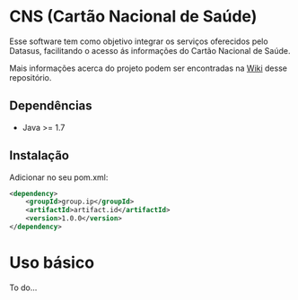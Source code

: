 # CNS (Cartão Nacional de Saúde)

Esse software tem como objetivo integrar os serviços oferecidos pelo Datasus, facilitando o acesso ás informações do Cartão Nacional de Saúde.

Mais informações acerca do projeto podem ser encontradas na [Wiki](https://github.com/jhemarcos/cns/wiki) desse repositório.

## Dependências
* Java >= 1.7

## Instalação
Adicionar no seu pom.xml:

```xml
<dependency>
    <groupId>group.ip</groupId>
    <artifactId>artifact.id</artifactId>
    <version>1.0.0</version>
</dependency>

```

# Uso básico
To do...
